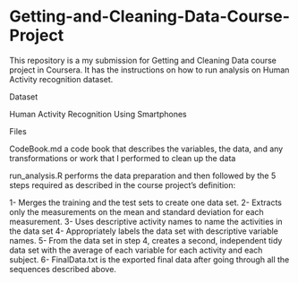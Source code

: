 # Getting-and-Cleaning-Data-Course-Project

This repository is a my submission for Getting and Cleaning Data course project in Coursera. It has the instructions on how to run analysis on Human Activity recognition dataset.

Dataset

Human Activity Recognition Using Smartphones

Files

CodeBook.md a code book that describes the variables, the data, and any transformations or work that I performed to clean up the data

run_analysis.R performs the data preparation and then followed by the 5 steps required as described in the course project’s definition:

1- Merges the training and the test sets to create one data set.
2- Extracts only the measurements on the mean and standard deviation for each measurement.
3- Uses descriptive activity names to name the activities in the data set
4- Appropriately labels the data set with descriptive variable names.
5- From the data set in step 4, creates a second, independent tidy data set with the average of each variable for each activity and each subject.
6- FinalData.txt is the exported final data after going through all the sequences described above.
